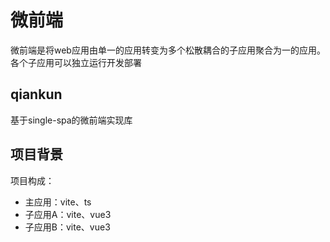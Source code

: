 # 微前端

微前端是将web应用由单一的应用转变为多个松散耦合的子应用聚合为一的应用。各个子应用可以独立运行开发部署

## qiankun

基于single-spa的微前端实现库

## 项目背景

项目构成：

- 主应用：vite、ts
- 子应用A：vite、vue3
- 子应用B：vite、vue3
